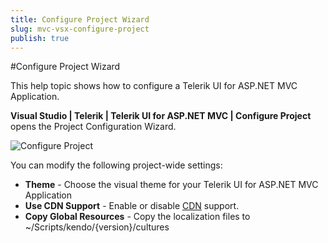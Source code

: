 ```yaml
---
title: Configure Project Wizard
slug: mvc-vsx-configure-project
publish: true
---
```


#Configure Project Wizard

This help topic shows how to configure a Telerik UI for ASP.NET MVC Application.

**Visual Studio | Telerik | Telerik UI for ASP.NET MVC | Configure Project** opens the Project Configuration Wizard.

![Configure Project](images/configure.png)

You can modify the following project-wide settings:

- **Theme** - Choose the visual theme for your Telerik UI for ASP.NET MVC Application
- **Use CDN Support** - Enable or disable [CDN](/kendo-ui/getting-started/javascript-dependencies#cdn) support.
- **Copy Global Resources** - Copy the localization files to ~/Scripts/kendo/{version}/cultures
